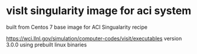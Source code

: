 # visIt singularity image for aci system
built from Centos 7 base image for ACI Singualarity recipe  

https://wci.llnl.gov/simulation/computer-codes/visit/executables
version 3.0.0
using prebuilt linux binaries
